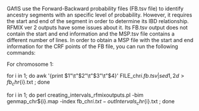 GAfIS use the Forward-Backward probability files (FB.tsv file) to identify ancestry segments with an specific level of probability. However, it
requires the start and end of the segment in order to determine its IBD relationship. RFMIX ver 2 outputs have some issues about it. Its FB.tsv
output does not contain the start and end information and the MSP.tsv file contains a different number of lines. In order to obtain a MSP file
with the start and end information for the CRF points of the FB file, you can run the following commands:

For chromosome 1:

for i in 1; do awk '{print $1"\t"\$2"\t"\$3"\t"\$4}' FILE_chr${i}.fb.tsv  | sed 1,2d >  fb_chr${i}.txt ; done

for i in 1; do perl creating_intervals_rfmixoutputs.pl -bim genmap_chr\$\{i\}.map -index fb_chr${i}.txt -out Intervals_chr${i}.txt ; done

